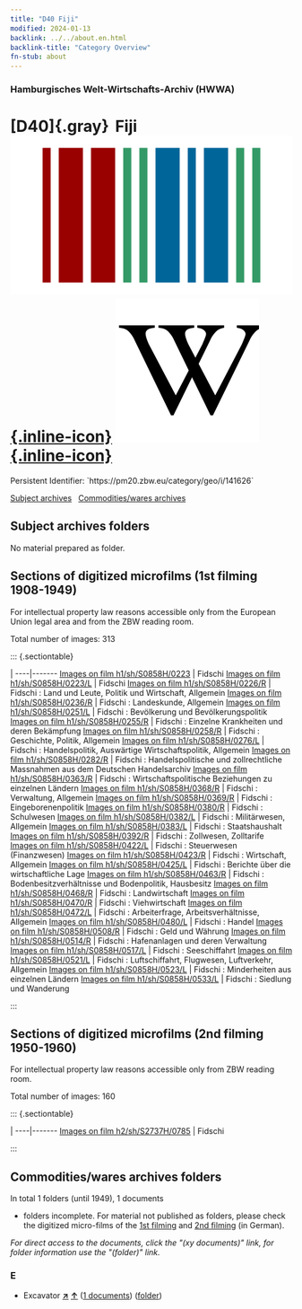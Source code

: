 ```yaml
---
title: "D40 Fiji"
modified: 2024-01-13
backlink: ../../about.en.html
backlink-title: "Category Overview"
fn-stub: about
---
```


### Hamburgisches Welt-Wirtschafts-Archiv (HWWA)

# [D40]{.gray}&#8201; Fiji &#160; [![Wikidata](/images/Wikidata-logo.svg "Wikidata"){.inline-icon}](http://www.wikidata.org/entity/Q712) [![Wikipedia](/images/Wikipedia-W.svg "Wikipedia"){.inline-icon}](https://en.wikipedia.org/wiki/Fiji)

<div class="hint">Persistent Identifier: `https://pm20.zbw.eu/category/geo/i/141626`</div>





[Subject archives](#subject-archives-folders) &#160; [Commodities/wares archives](#commoditieswares-archives-folders)




## Subject archives folders








No material prepared as folder.



<a id="filmsections" />

## Sections of digitized microfilms (1st filming 1908-1949)

<p>For intellectual property law reasons accessible only from the European Union legal area and from the ZBW reading room.</p>



<p>Total number of images: 313</p>




::: {.sectiontable}

 | 
----|-------
<a class="btn" href="https://pm20.zbw.eu/film/h1/sh/S0858H/0223" rel="nofollow">Images on film h1/sh/S0858H/0223</a> | Fidschi
<a class="btn" href="https://pm20.zbw.eu/film/h1/sh/S0858H/0223/L" rel="nofollow">Images on film h1/sh/S0858H/0223/L</a> | Fidschi
<a class="btn" href="https://pm20.zbw.eu/film/h1/sh/S0858H/0226/R" rel="nofollow">Images on film h1/sh/S0858H/0226/R</a> | Fidschi : Land und Leute, Politik und Wirtschaft, Allgemein
<a class="btn" href="https://pm20.zbw.eu/film/h1/sh/S0858H/0236/R" rel="nofollow">Images on film h1/sh/S0858H/0236/R</a> | Fidschi : Landeskunde, Allgemein
<a class="btn" href="https://pm20.zbw.eu/film/h1/sh/S0858H/0251/L" rel="nofollow">Images on film h1/sh/S0858H/0251/L</a> | Fidschi : Bevölkerung und Bevölkerungspolitik
<a class="btn" href="https://pm20.zbw.eu/film/h1/sh/S0858H/0255/R" rel="nofollow">Images on film h1/sh/S0858H/0255/R</a> | Fidschi : Einzelne Krankheiten und deren Bekämpfung
<a class="btn" href="https://pm20.zbw.eu/film/h1/sh/S0858H/0258/R" rel="nofollow">Images on film h1/sh/S0858H/0258/R</a> | Fidschi : Geschichte, Politik, Allgemein
<a class="btn" href="https://pm20.zbw.eu/film/h1/sh/S0858H/0276/L" rel="nofollow">Images on film h1/sh/S0858H/0276/L</a> | Fidschi : Handelspolitik, Auswärtige Wirtschaftspolitik, Allgemein
<a class="btn" href="https://pm20.zbw.eu/film/h1/sh/S0858H/0282/R" rel="nofollow">Images on film h1/sh/S0858H/0282/R</a> | Fidschi : Handelspolitische und zollrechtliche Massnahmen aus dem Deutschen Handelsarchiv
<a class="btn" href="https://pm20.zbw.eu/film/h1/sh/S0858H/0363/R" rel="nofollow">Images on film h1/sh/S0858H/0363/R</a> | Fidschi : Wirtschaftspolitische Beziehungen zu einzelnen Ländern
<a class="btn" href="https://pm20.zbw.eu/film/h1/sh/S0858H/0368/R" rel="nofollow">Images on film h1/sh/S0858H/0368/R</a> | Fidschi : Verwaltung, Allgemein
<a class="btn" href="https://pm20.zbw.eu/film/h1/sh/S0858H/0369/R" rel="nofollow">Images on film h1/sh/S0858H/0369/R</a> | Fidschi : Eingeborenenpolitik
<a class="btn" href="https://pm20.zbw.eu/film/h1/sh/S0858H/0380/R" rel="nofollow">Images on film h1/sh/S0858H/0380/R</a> | Fidschi : Schulwesen
<a class="btn" href="https://pm20.zbw.eu/film/h1/sh/S0858H/0382/L" rel="nofollow">Images on film h1/sh/S0858H/0382/L</a> | Fidschi : Militärwesen, Allgemein
<a class="btn" href="https://pm20.zbw.eu/film/h1/sh/S0858H/0383/L" rel="nofollow">Images on film h1/sh/S0858H/0383/L</a> | Fidschi : Staatshaushalt
<a class="btn" href="https://pm20.zbw.eu/film/h1/sh/S0858H/0392/R" rel="nofollow">Images on film h1/sh/S0858H/0392/R</a> | Fidschi : Zollwesen, Zolltarife
<a class="btn" href="https://pm20.zbw.eu/film/h1/sh/S0858H/0422/L" rel="nofollow">Images on film h1/sh/S0858H/0422/L</a> | Fidschi : Steuerwesen (Finanzwesen)
<a class="btn" href="https://pm20.zbw.eu/film/h1/sh/S0858H/0423/R" rel="nofollow">Images on film h1/sh/S0858H/0423/R</a> | Fidschi : Wirtschaft, Allgemein
<a class="btn" href="https://pm20.zbw.eu/film/h1/sh/S0858H/0425/L" rel="nofollow">Images on film h1/sh/S0858H/0425/L</a> | Fidschi : Berichte über die wirtschaftliche Lage
<a class="btn" href="https://pm20.zbw.eu/film/h1/sh/S0858H/0463/R" rel="nofollow">Images on film h1/sh/S0858H/0463/R</a> | Fidschi : Bodenbesitzverhältnisse und Bodenpolitik, Hausbesitz
<a class="btn" href="https://pm20.zbw.eu/film/h1/sh/S0858H/0468/R" rel="nofollow">Images on film h1/sh/S0858H/0468/R</a> | Fidschi : Landwirtschaft
<a class="btn" href="https://pm20.zbw.eu/film/h1/sh/S0858H/0470/R" rel="nofollow">Images on film h1/sh/S0858H/0470/R</a> | Fidschi : Viehwirtschaft
<a class="btn" href="https://pm20.zbw.eu/film/h1/sh/S0858H/0472/L" rel="nofollow">Images on film h1/sh/S0858H/0472/L</a> | Fidschi : Arbeiterfrage, Arbeitsverhältnisse, Allgemein
<a class="btn" href="https://pm20.zbw.eu/film/h1/sh/S0858H/0480/L" rel="nofollow">Images on film h1/sh/S0858H/0480/L</a> | Fidschi : Handel
<a class="btn" href="https://pm20.zbw.eu/film/h1/sh/S0858H/0508/R" rel="nofollow">Images on film h1/sh/S0858H/0508/R</a> | Fidschi : Geld und Währung
<a class="btn" href="https://pm20.zbw.eu/film/h1/sh/S0858H/0514/R" rel="nofollow">Images on film h1/sh/S0858H/0514/R</a> | Fidschi : Hafenanlagen und deren Verwaltung
<a class="btn" href="https://pm20.zbw.eu/film/h1/sh/S0858H/0517/L" rel="nofollow">Images on film h1/sh/S0858H/0517/L</a> | Fidschi : Seeschiffahrt
<a class="btn" href="https://pm20.zbw.eu/film/h1/sh/S0858H/0521/L" rel="nofollow">Images on film h1/sh/S0858H/0521/L</a> | Fidschi : Luftschiffahrt, Flugwesen, Luftverkehr, Allgemein
<a class="btn" href="https://pm20.zbw.eu/film/h1/sh/S0858H/0523/L" rel="nofollow">Images on film h1/sh/S0858H/0523/L</a> | Fidschi : Minderheiten aus einzelnen Ländern
<a class="btn" href="https://pm20.zbw.eu/film/h1/sh/S0858H/0533/L" rel="nofollow">Images on film h1/sh/S0858H/0533/L</a> | Fidschi : Siedlung und Wanderung


:::




## Sections of digitized microfilms (2nd filming 1950-1960)

<p>For intellectual property law reasons accessible only from ZBW reading room.</p>



<p>Total number of images: 160</p>




::: {.sectiontable}

 | 
----|-------
<a class="btn" href="https://pm20.zbw.eu/film/h2/sh/S2737H/0785" rel="nofollow">Images on film h2/sh/S2737H/0785</a> | Fidschi


:::














## Commodities/wares archives folders











In total 1 folders (until 1949), 1 documents
- folders incomplete.  For material not published as folders, please check the
digitized micro-films of the [1st filming](/film/h1_wa.de.html) and [2nd
filming](/film/h2_wa.de.html) (in German).

_For direct access to the documents, click the "(xy documents)" link, for folder information use the "(folder)" link._



### E

- Excavator [**&nearr;**](../../../ware/i/142028/about.en.html "Excavator (xXX all over the world)") [**&uarr;**](../../../ware/about.en.html#PID09.02-Nf01 "Ware category system") (<a href="https://pm20.zbw.eu/iiifview/folder/wa/142028,141626" title="about: Excavator : Fiji" target="_blank">1 documents</a>) ([folder](../../../../folder/wa/1420xx/142028/1416xx/141626/about.en.html))




